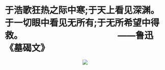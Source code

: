 # 于浩歌狂热之际中寒;于天上看见深渊。于一切眼中看见无所有;于无所希望中得救。&emsp;&emsp; &emsp;&emsp; &emsp; &emsp; &emsp; &emsp; &emsp;   ——鲁迅《墓碣文》<br/>
<div align=center><img src="https://s1.ax1x.com/2020/09/23/wX2lY8.jpg"/></div>
